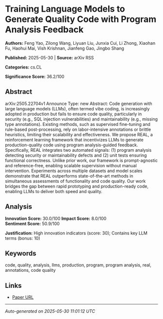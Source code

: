 # Training Language Models to Generate Quality Code with Program Analysis Feedback

**Authors:** Feng Yao, Zilong Wang, Liyuan Liu, Junxia Cui, Li Zhong, Xiaohan Fu, Haohui Mai, Vish Krishnan, Jianfeng Gao, Jingbo Shang

**Published:** 2025-05-30 | **Source:** arXiv RSS

**Categories:** cs.CL

**Significance Score:** 36.2/100

## Abstract

arXiv:2505.22704v1 Announce Type: new 
Abstract: Code generation with large language models (LLMs), often termed vibe coding, is increasingly adopted in production but fails to ensure code quality, particularly in security (e.g., SQL injection vulnerabilities) and maintainability (e.g., missing type annotations). Existing methods, such as supervised fine-tuning and rule-based post-processing, rely on labor-intensive annotations or brittle heuristics, limiting their scalability and effectiveness. We propose REAL, a reinforcement learning framework that incentivizes LLMs to generate production-quality code using program analysis-guided feedback. Specifically, REAL integrates two automated signals: (1) program analysis detecting security or maintainability defects and (2) unit tests ensuring functional correctness. Unlike prior work, our framework is prompt-agnostic and reference-free, enabling scalable supervision without manual intervention. Experiments across multiple datasets and model scales demonstrate that REAL outperforms state-of-the-art methods in simultaneous assessments of functionality and code quality. Our work bridges the gap between rapid prototyping and production-ready code, enabling LLMs to deliver both speed and quality.

## Analysis

**Innovation Score:** 30.0/100
**Impact Score:** 8.0/100  
**Sentiment Score:** 50.9/100

**Justification:** High innovation indicators (score: 30); Contains key LLM terms (bonus: 10)

## Keywords

code, quality, analysis, llms, production, program, program analysis, real, annotations, code quality

## Links

- [Paper URL](https://arxiv.org/abs/2505.22704)

---
*Auto-generated on 2025-05-30 11:01:12 UTC*
